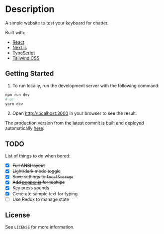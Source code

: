 # Description

A simple website to test your keyboard for chatter.

Built with:

* [React](https://reactjs.org/)
* [Next.js](https://nextjs.org/)
* [TypeScript](https://www.typescriptlang.org/)
* [Tailwind CSS](https://tailwindcss.com/)

## Getting Started

1. To run locally, run the development server with the following command:

```bash
npm run dev
# or
yarn dev
```

2. Open [http://localhost:3000](http://localhost:3000) in your browser to see the result.

The production version from the latest commit is built and deployed automatically [here](https://keyboard.dmitrijs.lv).

## TODO

List of things to do when bored:
- [X] ~~Full ANSI layout~~
- [X] ~~Light/dark mode toggle~~
- [X] ~~Save settings to `localStorage`~~
- [X] ~~Add [popper.js](https://popper.js.org/) for tooltips~~
- [X] ~~Key press sounds~~
- [X] ~~Generate sample text for typing~~
- [ ] Use Redux to manage state

## License

See `LICENSE` for more information.
